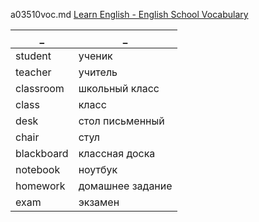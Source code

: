 a03510voc.md 
[Learn English - English School Vocabulary](https://www.youtube.com/watch?v=NSVTw_j30QU)  


_|_
--|--
student|ученик
teacher|учитель
classroom|школьный класс
class|класс
desk|стол письменный
chair|стул
blackboard|классная доска
notebook|ноутбук
homework|домашнее задание
exam|экзамен


